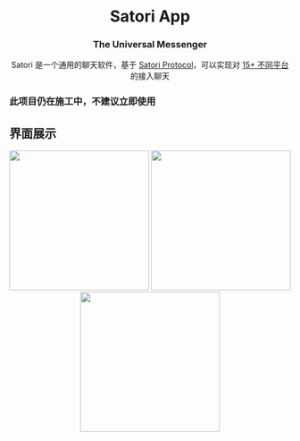 <div align=center>
<h1>Satori App</h1>
<h3>The Universal Messenger</h3>
Satori 是一个通用的聊天软件，基于 <a href="https://satori.js.org/zh-CN/introduction.html">Satori Protocol</a>，可以实现对 <a href="https://satori.js.org/zh-CN/introduction.html">15+ 不同平台</a> 的接入聊天
</div>


### 此项目仍在施工中，不建议立即使用

## 界面展示

<div align=center>
<img src=https://github.com/MicroCBer/satori-app/assets/66859419/96460e7c-0606-42e7-91e7-9bf9965664d6 width=250/>
<img src=https://github.com/MicroCBer/satori-app/assets/66859419/eb7cc59e-e1c1-458a-92b4-d07c8985eee9 width=250/>
<img src=https://github.com/MicroCBer/satori-app/assets/66859419/1a7d266d-baad-4c34-ab22-2ddf42ead9a3 width=250/>
</div>
